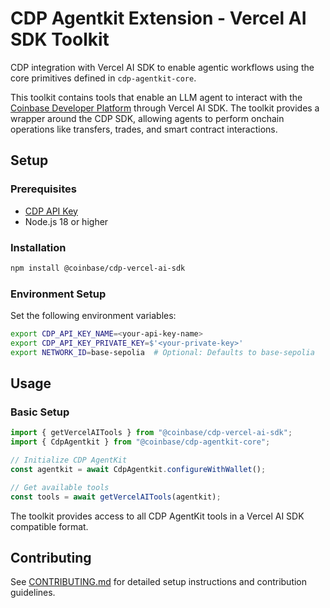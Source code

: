 # CDP Agentkit Extension - Vercel AI SDK Toolkit

CDP integration with Vercel AI SDK to enable agentic workflows using the core primitives defined in `cdp-agentkit-core`.

This toolkit contains tools that enable an LLM agent to interact with the [Coinbase Developer Platform](https://docs.cdp.coinbase.com/) through Vercel AI SDK. The toolkit provides a wrapper around the CDP SDK, allowing agents to perform onchain operations like transfers, trades, and smart contract interactions.

## Setup

### Prerequisites

- [CDP API Key](https://portal.cdp.coinbase.com/access/api)
- Node.js 18 or higher

### Installation

```bash
npm install @coinbase/cdp-vercel-ai-sdk
```

### Environment Setup

Set the following environment variables:

```bash
export CDP_API_KEY_NAME=<your-api-key-name>
export CDP_API_KEY_PRIVATE_KEY=$'<your-private-key>'
export NETWORK_ID=base-sepolia  # Optional: Defaults to base-sepolia
```

## Usage

### Basic Setup

```typescript
import { getVercelAITools } from "@coinbase/cdp-vercel-ai-sdk";
import { CdpAgentkit } from "@coinbase/cdp-agentkit-core";

// Initialize CDP AgentKit
const agentkit = await CdpAgentkit.configureWithWallet();

// Get available tools
const tools = await getVercelAITools(agentkit);
```

The toolkit provides access to all CDP AgentKit tools in a Vercel AI SDK compatible format.

## Contributing

See [CONTRIBUTING.md](../../CONTRIBUTING.md) for detailed setup instructions and contribution guidelines. 
